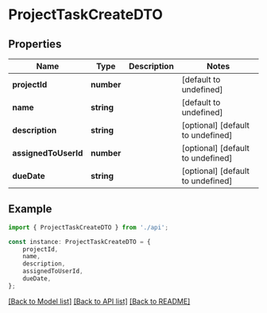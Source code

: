 # ProjectTaskCreateDTO


## Properties

Name | Type | Description | Notes
------------ | ------------- | ------------- | -------------
**projectId** | **number** |  | [default to undefined]
**name** | **string** |  | [default to undefined]
**description** | **string** |  | [optional] [default to undefined]
**assignedToUserId** | **number** |  | [optional] [default to undefined]
**dueDate** | **string** |  | [optional] [default to undefined]

## Example

```typescript
import { ProjectTaskCreateDTO } from './api';

const instance: ProjectTaskCreateDTO = {
    projectId,
    name,
    description,
    assignedToUserId,
    dueDate,
};
```

[[Back to Model list]](../README.md#documentation-for-models) [[Back to API list]](../README.md#documentation-for-api-endpoints) [[Back to README]](../README.md)
